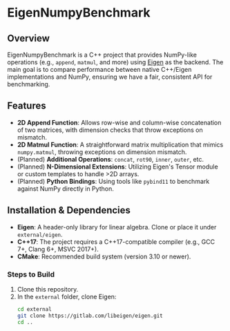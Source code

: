 # EigenNumpyBenchmark

## Overview
EigenNumpyBenchmark is a C++ project that provides NumPy-like operations (e.g., `append`, `matmul`, and more) using [Eigen](https://eigen.tuxfamily.org/) as the backend. The main goal is to compare performance between native C++/Eigen implementations and NumPy, ensuring we have a fair, consistent API for benchmarking.

## Features
- **2D Append Function**: Allows row-wise and column-wise concatenation of two matrices, with dimension checks that throw exceptions on mismatch.  
- **2D Matmul Function**: A straightforward matrix multiplication that mimics `numpy.matmul`, throwing exceptions on dimension mismatch.  
- (Planned) **Additional Operations**: `concat`, `rot90`, `inner`, `outer`, etc.  
- (Planned) **N-Dimensional Extensions**: Utilizing Eigen's Tensor module or custom templates to handle >2D arrays.  
- (Planned) **Python Bindings**: Using tools like `pybind11` to benchmark against NumPy directly in Python.


## Installation & Dependencies
- **Eigen**: A header-only library for linear algebra. Clone or place it under `external/eigen`.  
- **C++17**: The project requires a C++17-compatible compiler (e.g., GCC 7+, Clang 6+, MSVC 2017+).  
- **CMake**: Recommended build system (version 3.10 or newer).

### Steps to Build
1. Clone this repository.
2. In the `external` folder, clone Eigen:
   ```bash
   cd external
   git clone https://gitlab.com/libeigen/eigen.git
   cd ..
